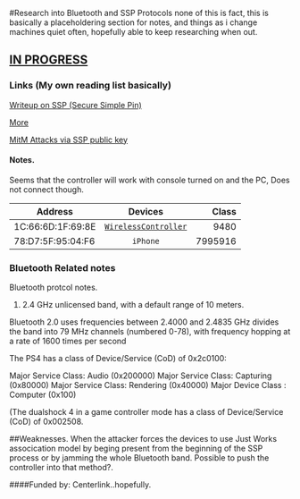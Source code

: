 #Research into Bluetooth and SSP Protocols
none of this is fact, this is basically a placeholdering section for notes, and things as i change machines quiet often, hopefully able to keep researching when out. 
## <b><u>IN PROGRESS</u></b>

### Links (My own reading list basically)
[Writeup on SSP (Secure Simple Pin)](http://www.ellisys.com/technology/een_bt07.pdf)


[More](http://www.fte.com/docs/ssp.pdf)


[MitM Attacks via SSP public key](http://www.idosi.org/wasj/wasj13(4)/22.pdf)

#### Notes. 
Seems that the controller will work with console turned on and the PC, Does not connect though.

|Address      | Devices           | Class  |
| ------------- |:-------------:| -----:|
|1C:66:6D:1F:69:8E| [`WirelessController`](https://github.com/R3zk0n/BluetoothProject/blob/master/Controller1Info)| 9480|
|78:D7:5F:95:04:F6   | `iPhone`      |   7995916 |

### Bluetooth Related notes 
Bluetooth protcol notes. 
1. 2.4 GHz unlicensed band, with a default range of 10 meters.

Bluetooth 2.0 uses frequencies between 2.4000 and 2.4835 GHz divides the band into 79 MHz channels (numbered 0-78), with frequency hopping at a rate of 1600 times per second

The PS4 has a class of Device/Service (CoD) of 0x2c0100:

Major Service Class: Audio (0x200000)
Major Service Class: Capturing (0x80000)
Major Service Class: Rendering (0x40000)
Major Device Class : Computer (0x100)

(The dualshock 4 in a game controller mode has a class of Device/Service (CoD) of 0x002508.



##Weaknesses.
When the attacker forces the devices to use Just Works assocication model by beging present from the beginning of the SSP process or by jamming the whole Bluetooth band.
Possible to push the controller into that method?. 

####Funded by:
Centerlink..hopefully.





